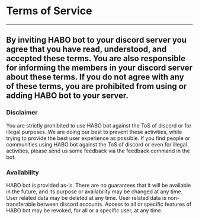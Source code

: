 # Terms of Service
---
By inviting HABO bot to your discord server you agree that you have read, understood, and accepted these terms. You are also responsible for informing the members in your discord server about these terms. If you do not agree with any of these terms, you are prohibited from using or adding HABO bot to your server.
---
### Disclaimer

You are strictly prohibited to use HABO bot against the ToS of discord or for illegal purposes. We are doing our best to prevent these activities, while trying to provide the best user experience as possible. If you find people or communities using HABO bot against the ToS of discord or even for illegal activities, please send us some feedback via the feedback command in the bot.

### Availability

HABO bot is provided as-is. There are no guarantees that it will be available in the future, and its purpose or availability may be changed at any time.
User related data may be deleted at any time.
User related data is non-transferable between discord accounts.
Access to all or specific features of HABO bot may be revoked, for all or a specific user, at any time.
